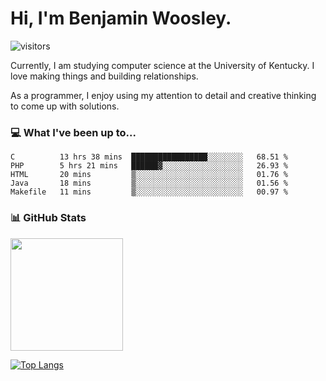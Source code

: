 # Hi, I'm **Benjamin Woosley**. 
![visitors](https://visitor-badge.glitch.me/badge?page_id=bdw271.bdw271)

Currently, I am studying computer science at the University of Kentucky. I love making things and building relationships.

As a programmer, I enjoy using my attention to detail and creative thinking to come up with solutions.

### 💻 What I've been up to...
<!--START_SECTION:waka-->
```text
C          13 hrs 38 mins  █████████████████░░░░░░░░   68.51 % 
PHP        5 hrs 21 mins   ██████▓░░░░░░░░░░░░░░░░░░   26.93 % 
HTML       20 mins         ▒░░░░░░░░░░░░░░░░░░░░░░░░   01.76 % 
Java       18 mins         ▒░░░░░░░░░░░░░░░░░░░░░░░░   01.56 % 
Makefile   11 mins         ▒░░░░░░░░░░░░░░░░░░░░░░░░   00.97 % 
```
<!--END_SECTION:waka-->

### 📊 GitHub Stats

<img height="180em" src="https://github-readme-stats.vercel.app/api?username=bdw271&show_icons=true&hide_border=true&&count_private=true&include_all_commits=true" />

[![Top Langs](https://github-readme-stats.vercel.app/api/top-langs/?username=bdw271)](https://github.com/anuraghazra/github-readme-stats)
